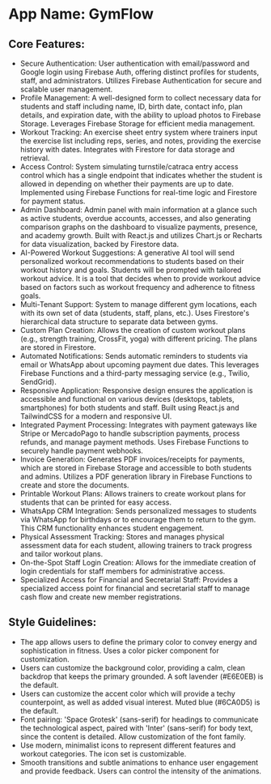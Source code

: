 # **App Name**: GymFlow

## Core Features:

- Secure Authentication: User authentication with email/password and Google login using Firebase Auth, offering distinct profiles for students, staff, and administrators. Utilizes Firebase Authentication for secure and scalable user management.
- Profile Management: A well-designed form to collect necessary data for students and staff including name, ID, birth date, contact info, plan details, and expiration date, with the ability to upload photos to Firebase Storage. Leverages Firebase Storage for efficient media management.
- Workout Tracking: An exercise sheet entry system where trainers input the exercise list including reps, series, and notes, providing the exercise history with dates. Integrates with Firestore for data storage and retrieval.
- Access Control: System simulating turnstile/catraca entry access control which has a single endpoint that indicates whether the student is allowed in depending on whether their payments are up to date. Implemented using Firebase Functions for real-time logic and Firestore for payment status.
- Admin Dashboard: Admin panel with main information at a glance such as active students, overdue accounts, accesses, and also generating comparison graphs on the dashboard to visualize payments, presence, and academy growth. Built with React.js and utilizes Chart.js or Recharts for data visualization, backed by Firestore data.
- AI-Powered Workout Suggestions: A generative AI tool will send personalized workout recommendations to students based on their workout history and goals. Students will be prompted with tailored workout advice. It is a tool that decides when to provide workout advice based on factors such as workout frequency and adherence to fitness goals.
- Multi-Tenant Support: System to manage different gym locations, each with its own set of data (students, staff, plans, etc.). Uses Firestore's hierarchical data structure to separate data between gyms.
- Custom Plan Creation: Allows the creation of custom workout plans (e.g., strength training, CrossFit, yoga) with different pricing. The plans are stored in Firestore.
- Automated Notifications: Sends automatic reminders to students via email or WhatsApp about upcoming payment due dates. This leverages Firebase Functions and a third-party messaging service (e.g., Twilio, SendGrid).
- Responsive Application: Responsive design ensures the application is accessible and functional on various devices (desktops, tablets, smartphones) for both students and staff. Built using React.js and TailwindCSS for a modern and responsive UI.
- Integrated Payment Processing: Integrates with payment gateways like Stripe or MercadoPago to handle subscription payments, process refunds, and manage payment methods. Uses Firebase Functions to securely handle payment webhooks.
- Invoice Generation: Generates PDF invoices/receipts for payments, which are stored in Firebase Storage and accessible to both students and admins. Utilizes a PDF generation library in Firebase Functions to create and store the documents.
- Printable Workout Plans: Allows trainers to create workout plans for students that can be printed for easy access.
- WhatsApp CRM Integration: Sends personalized messages to students via WhatsApp for birthdays or to encourage them to return to the gym. This CRM functionality enhances student engagement.
- Physical Assessment Tracking: Stores and manages physical assessment data for each student, allowing trainers to track progress and tailor workout plans.
- On-the-Spot Staff Login Creation: Allows for the immediate creation of login credentials for staff members for administrative access.
- Specialized Access for Financial and Secretarial Staff: Provides a specialized access point for financial and secretarial staff to manage cash flow and create new member registrations.

## Style Guidelines:

- The app allows users to define the primary color to convey energy and sophistication in fitness. Uses a color picker component for customization.
- Users can customize the background color, providing a calm, clean backdrop that keeps the primary grounded. A soft lavender (#E6E0EB) is the default.
- Users can customize the accent color which will provide a techy counterpoint, as well as added visual interest. Muted blue (#6CA0D5) is the default.
- Font pairing: 'Space Grotesk' (sans-serif) for headings to communicate the technological aspect, paired with 'Inter' (sans-serif) for body text, since the content is detailed. Allow customization of the font family.
- Use modern, minimalist icons to represent different features and workout categories. The icon set is customizable.
- Smooth transitions and subtle animations to enhance user engagement and provide feedback. Users can control the intensity of the animations.